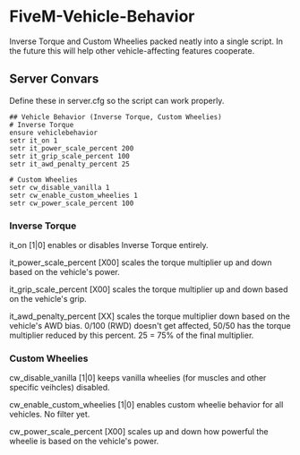 # FiveM-Vehicle-Behavior
Inverse Torque and Custom Wheelies packed neatly into a single script. In the future this will help other vehicle-affecting features cooperate.


## Server Convars
Define these in server.cfg so the script can work properly.


```
## Vehicle Behavior (Inverse Torque, Custom Wheelies)
# Inverse Torque
ensure vehiclebehavior
setr it_on 1
setr it_power_scale_percent 200
setr it_grip_scale_percent 100
setr it_awd_penalty_percent 25

# Custom Wheelies
setr cw_disable_vanilla 1
setr cw_enable_custom_wheelies 1
setr cw_power_scale_percent 100
```

### Inverse Torque
it_on [1|0] enables or disables Inverse Torque entirely.

it_power_scale_percent [X00] scales the torque multiplier up and down based on the vehicle's power. 

it_grip_scale_percent [X00] scales the torque multiplier up and down based on the vehicle's grip.

it_awd_penalty_percent [XX] scales the torque multiplier down based on the vehicle's AWD bias.
0/100 (RWD) doesn't get affected, 50/50 has the torque multiplier reduced by this percent. 25 = 75% of the final multiplier.

### Custom Wheelies
cw_disable_vanilla [1|0] keeps vanilla wheelies (for muscles and other specific veihcles) disabled.

cw_enable_custom_wheelies [1|0] enables custom wheelie behavior for all vehicles. No filter yet.

cw_power_scale_percent [X00] scales up and down how powerful the wheelie is based on the vehicle's power.
